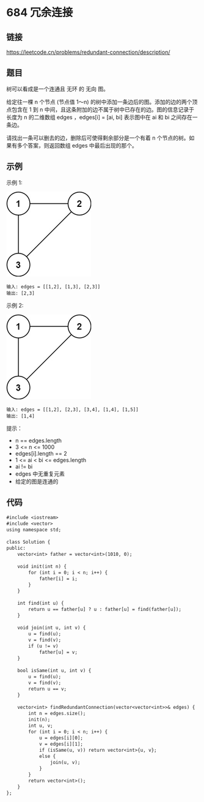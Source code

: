 # 684 冗余连接
## 链接
https://leetcode.cn/problems/redundant-connection/description/

## 题目 
树可以看成是一个连通且 无环 的 无向 图。

给定往一棵 n 个节点 (节点值 1～n) 的树中添加一条边后的图。添加的边的两个顶点包含在 1 到 n 中间，且这条附加的边不属于树中已存在的边。图的信息记录于长度为 n 的二维数组 edges ，edges[i] = [ai, bi] 表示图中在 ai 和 bi 之间存在一条边。

请找出一条可以删去的边，删除后可使得剩余部分是一个有着 n 个节点的树。如果有多个答案，则返回数组 edges 中最后出现的那个。

## 示例
示例 1:

![](img/2example1.png)
```
输入: edges = [[1,2], [1,3], [2,3]]
输出: [2,3]
```
示例 2:

![](img/2example1.png)
```
输入: edges = [[1,2], [2,3], [3,4], [1,4], [1,5]]
输出: [1,4]
```

提示：

- n == edges.length
- 3 <= n <= 1000
- edges[i].length == 2
- 1 <= ai < bi <= edges.length
- ai != bi
- edges 中无重复元素
- 给定的图是连通的 

## 代码
```
#include <iostream>
#include <vector>
using namespace std;

class Solution {
public:
    vector<int> father = vector<int>(1010, 0);
    
    void init(int n) {
        for (int i = 0; i < n; i++) {
            father[i] = i;
        }
    }

    int find(int u) {
        return u == father[u] ? u : father[u] = find(father[u]);
    }

    void join(int u, int v) {
        u = find(u);
        v = find(v);
        if (u != v)
            father[u] = v;
    }

    bool isSame(int u, int v) {
        u = find(u);
        v = find(v);
        return u == v;
    }

    vector<int> findRedundantConnection(vector<vector<int>>& edges) {
        int n = edges.size();
        init(n);
        int u, v;
        for (int i = 0; i < n; i++) {
            u = edges[i][0];
            v = edges[i][1];
            if (isSame(u, v)) return vector<int>{u, v};
            else {
                join(u, v);
            }
        }
        return vector<int>();
    }
};

```